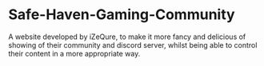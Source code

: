 # Safe-Haven-Gaming-Community
A website developed by iZeQure, to make it more fancy and delicious of showing of their community and discord server, whilst being able to control their content in a more appropriate way.
